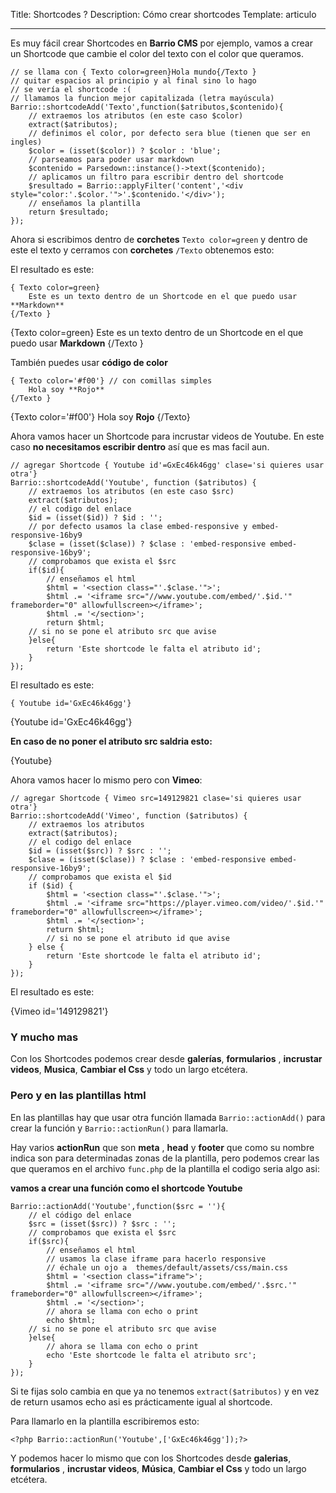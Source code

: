 Title: Shortcodes ?
Description:  Cómo crear shortcodes
Template: articulo

----


Es muy fácil crear Shortcodes en **Barrio CMS** por ejemplo, vamos a crear un Shortcode que cambie el color del texto con el color que queramos.


    // se llama con { Texto color=green}Hola mundo{/Texto }
    // quitar espacios al principio y al final sino lo hago
    // se vería el shortcode :(
    // llamamos la funcion mejor capitalizada (letra mayúscula)
    Barrio::shortcodeAdd('Texto',function($atributos,$contenido){
        // extraemos los atributos (en este caso $color)
        extract($atributos);
        // definimos el color, por defecto sera blue (tienen que ser en ingles)
        $color = (isset($color)) ? $color : 'blue';
        // parseamos para poder usar markdown
        $contenido = Parsedown::instance()->text($contenido);
        // aplicamos un filtro para escribir dentro del shortcode
        $resultado = Barrio::applyFilter('content','<div style="color:'.$color.'">'.$contenido.'</div>');
        // enseñamos la plantilla
        return $resultado;
    });


Ahora si escribimos dentro de **corchetes**  `Texto color=green` y dentro de este el texto y cerramos  con **corchetes** `/Texto` obtenemos esto:

El resultado es este:

    { Texto color=green}
        Este es un texto dentro de un Shortcode en el que puedo usar **Markdown**
    {/Texto }


{Texto color=green}
Este es un texto dentro de un Shortcode en el que puedo usar **Markdown**
{/Texto }


También puedes usar **código de color**

    { Texto color='#f00'} // con comillas simples
        Hola soy **Rojo**
    {/Texto }


{Texto color='#f00'}
   Hola soy **Rojo**
{/Texto}


Ahora vamos hacer un Shortcode para incrustar videos de Youtube.
En este caso **no necesitamos escribir dentro** así que es mas facil aun.


    // agregar Shortcode { Youtube id'=GxEc46k46gg' clase='si quieres usar otra'}
    Barrio::shortcodeAdd('Youtube', function ($atributos) {
        // extraemos los atributos (en este caso $src)
        extract($atributos);
        // el codigo del enlace
        $id = (isset($id)) ? $id : '';
        // por defecto usamos la clase embed-responsive y embed-responsive-16by9
        $clase = (isset($clase)) ? $clase : 'embed-responsive embed-responsive-16by9';
        // comprobamos que exista el $src
        if($id){
            // enseñamos el html
            $html = '<section class="'.$clase.'">';
            $html .= '<iframe src="//www.youtube.com/embed/'.$id.'" frameborder="0" allowfullscreen></iframe>';
            $html .= '</section>';
            return $html;
        // si no se pone el atributo src que avise
        }else{
            return 'Este shortcode le falta el atributo id';
        }
    });


El resultado es este:

    { Youtube id='GxEc46k46gg'}


{Youtube id='GxEc46k46gg'}


**En caso de no poner el atributo src saldria esto:**


{Youtube}



Ahora vamos hacer lo mismo pero con **Vimeo**:


    // agregar Shortcode { Vimeo src=149129821 clase='si quieres usar otra'}
    Barrio::shortcodeAdd('Vimeo', function ($atributos) {
        // extraemos los atributos
        extract($atributos);
        // el codigo del enlace
        $id = (isset($src)) ? $src : '';
        $clase = (isset($clase)) ? $clase : 'embed-responsive embed-responsive-16by9';
        // comprobamos que exista el $id
        if ($id) {
            $html = '<section class="'.$clase.'">';
            $html .= '<iframe src="https://player.vimeo.com/video/'.$id.'" frameborder="0" allowfullscreen></iframe>';
            $html .= '</section>';
            return $html;
            // si no se pone el atributo id que avise
        } else {
            return 'Este shortcode le falta el atributo id';
        }
    });


El resultado es este:


{Vimeo id='149129821'}




### Y mucho mas


Con los Shortcodes podemos crear desde **galerías**, **formularios** , **incrustar videos**, **Musica**, **Cambiar el Css** y todo un largo etcétera.




### Pero y en las plantillas html

En las plantillas hay que usar otra función llamada `Barrio::actionAdd()` para crear la función y `Barrio::actionRun()` para llamarla.

Hay varios **actionRun** que son **meta** , **head** y **footer** que como su nombre indica son para determinadas zonas de la plantilla, pero podemos crear las que queramos en el archivo `func.php` de la plantilla el codigo seria algo asi:


**vamos a crear una función como el shortcode Youtube**



    Barrio::actionAdd('Youtube',function($src = ''){
        // el código del enlace
        $src = (isset($src)) ? $src : '';
        // comprobamos que exista el $src
        if($src){
            // enseñamos el html
            // usamos la clase iframe para hacerlo responsive
            // échale un ojo a  themes/default/assets/css/main.css
            $html = '<section class="iframe">';
            $html .= '<iframe src="//www.youtube.com/embed/'.$src.'" frameborder="0" allowfullscreen></iframe>';
            $html .= '</section>';
            // ahora se llama con echo o print
            echo $html;
        // si no se pone el atributo src que avise
        }else{
            // ahora se llama con echo o print
            echo 'Este shortcode le falta el atributo src';
        }
    });


Si te fijas solo cambia en que ya no tenemos `extract($atributos)` y en vez de return usamos echo asi es prácticamente igual al shortcode.


Para llamarlo en la plantilla escribiremos esto:


    <?php Barrio::actionRun('Youtube',['GxEc46k46gg']);?>


Y podemos hacer lo mismo que con los Shortcodes desde **galerias**, **formularios** , **incrustar videos**, **Música**, **Cambiar el Css** y todo un largo etcétera.

